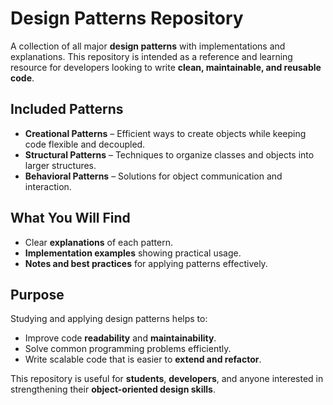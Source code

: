 # Design Patterns Repository

A collection of all major **design patterns** with implementations and explanations. This repository is intended as a reference and learning resource for developers looking to write **clean, maintainable, and reusable code**.

## Included Patterns

- **Creational Patterns** – Efficient ways to create objects while keeping code flexible and decoupled.  
- **Structural Patterns** – Techniques to organize classes and objects into larger structures.  
- **Behavioral Patterns** – Solutions for object communication and interaction.

## What You Will Find

- Clear **explanations** of each pattern.  
- **Implementation examples** showing practical usage.  
- **Notes and best practices** for applying patterns effectively.

## Purpose

Studying and applying design patterns helps to:

- Improve code **readability** and **maintainability**.  
- Solve common programming problems efficiently.  
- Write scalable code that is easier to **extend and refactor**.

This repository is useful for **students**, **developers**, and anyone interested in strengthening their **object-oriented design skills**.
